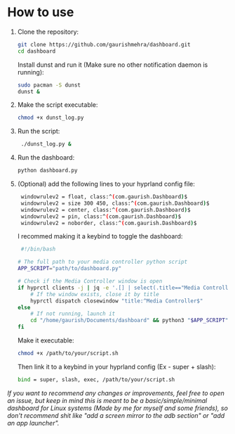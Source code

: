 How to use
===========
1. Clone the repository:
   ```bash
   git clone https://github.com/gaurishmehra/dashboard.git
   cd dashboard
    ```
    Install dunst and run it (Make sure no other notification daemon is running):
    ```bash
    sudo pacman -S dunst
    dunst &
    ```
2. Make the script executable:
   ```bash
   chmod +x dunst_log.py
   ```
3. Run the script:
   ```bash
    ./dunst_log.py &
   ```
4. Run the dashboard:
   ```bash
   python dashboard.py
   ```
5. (Optional) add the following lines to your hyprland config file:
   ```bash
    windowrulev2 = float, class:^(com.gaurish.Dashboard)$
    windowrulev2 = size 300 450, class:^(com.gaurish.Dashboard)$
    windowrulev2 = center, class:^(com.gaurish.Dashboard)$
    windowrulev2 = pin, class:^(com.gaurish.Dashboard)$
    windowrulev2 = noborder, class:^(com.gaurish.Dashboard)$
   ```
    I recommed making it a keybind to toggle the dashboard:
    ```bash
     #!/bin/bash

    # The full path to your media controller python script
    APP_SCRIPT="path/to/dashboard.py"

    # Check if the Media Controller window is open
    if hyprctl clients -j | jq -e '.[] | select(.title=="Media Controller")' > /dev/null 2>&1; then
        # If the window exists, close it by title
        hyprctl dispatch closewindow "title:^Media Controller$"
    else
        # If not running, launch it
        cd "/home/gaurish/Documents/dashboard" && python3 "$APP_SCRIPT" &
    fi
    ```
    Make it executable:
    ```bash
    chmod +x /path/to/your/script.sh
    ```
    Then link it to a keybind in your hyprland config (Ex - super + slash):
    ```bash
    bind = super, slash, exec, /path/to/your/script.sh
    ```

_If you want to recommend any changes or improvements, feel free to open an issue, but keep in mind this is meant to be a basic/simple/minimal dashboard for Linux systems (Made by me for myself and some friends), so don't recommend shit like "add a screen mirror to the adb section" or "add an app launcher"._